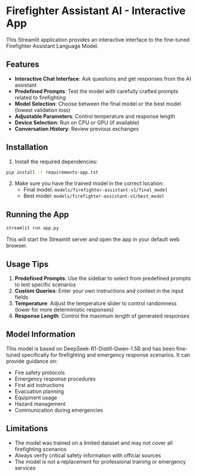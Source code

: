 # Firefighter Assistant AI - Interactive App

This Streamlit application provides an interactive interface to the fine-tuned Firefighter Assistant Language Model.

## Features

- **Interactive Chat Interface**: Ask questions and get responses from the AI assistant
- **Predefined Prompts**: Test the model with carefully crafted prompts related to firefighting
- **Model Selection**: Choose between the final model or the best model (lowest validation loss)
- **Adjustable Parameters**: Control temperature and response length
- **Device Selection**: Run on CPU or GPU (if available)
- **Conversation History**: Review previous exchanges

## Installation

1. Install the required dependencies:

```bash
pip install -r requirements-app.txt
```

2. Make sure you have the trained model in the correct location:
   - Final model: `models/firefighter-assistant-v1/final_model`
   - Best model: `models/firefighter-assistant-v1/best_model`

## Running the App

```bash
streamlit run app.py
```

This will start the Streamlit server and open the app in your default web browser.

## Usage Tips

1. **Predefined Prompts**: Use the sidebar to select from predefined prompts to test specific scenarios
2. **Custom Queries**: Enter your own instructions and context in the input fields
3. **Temperature**: Adjust the temperature slider to control randomness (lower for more deterministic responses)
4. **Response Length**: Control the maximum length of generated responses

## Model Information

This model is based on DeepSeek-R1-Distill-Qwen-1.5B and has been fine-tuned specifically for firefighting and emergency response scenarios. It can provide guidance on:

- Fire safety protocols
- Emergency response procedures
- First aid instructions
- Evacuation planning
- Equipment usage
- Hazard management
- Communication during emergencies

## Limitations

- The model was trained on a limited dataset and may not cover all firefighting scenarios
- Always verify critical safety information with official sources
- The model is not a replacement for professional training or emergency services
